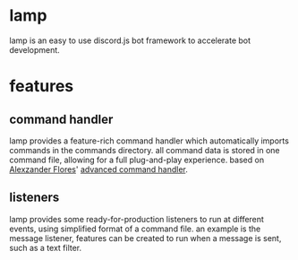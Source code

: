 # lamp
lamp is an easy to use discord.js bot framework to accelerate bot development.
# features
## command handler
lamp provides a feature-rich command handler which automatically imports commands in the commands directory. all command data is stored in one command file, allowing for a full plug-and-play experience. based on [Alexzander Flores](https://github.com/AlexzanderFlores)' [advanced command handler](https://github.com/AlexzanderFlores/Worn-Off-Keys-Discord-Js/tree/master/22-Advanced-Command-Handler).
## listeners
lamp provides some ready-for-production listeners to run at different events, using simplified format of a command file. an example is the message listener, features can be created to run when a message is sent, such as a text filter. 
